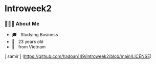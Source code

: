 # Introweek2
  ### 👨🏻‍💻 About Me

- 🎓 &nbsp; Studying Business
- 🌱 &nbsp; 23 years old 
- 🚀 &nbsp; from Vietnam

[ samir ] (https://github.com/hadoan149/Introweek2/blob/main/LICENSE)
